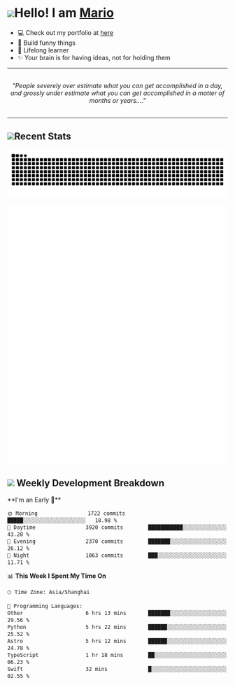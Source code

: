<h1><a href = "#"><img src="https://media.giphy.com/media/VgCDAzcKvsR6OM0uWg/giphy.gif" width="50"></a><span>Hello! I am <a href="https://github.com/mario1in">Mario</a></span></h1>

- 💻 Check out my portfolio at [here](https://shixiong.name)
- 🔨 Build funny things
- 🚀 Lifelong learner
- ✨ Your brain is for having ideas, not for holding them

<hr/>
<br/>
<div align="center">
<i>"People severely over estimate what you can get accomplished in a day, and grossly under estimate what you can get accomplished in a matter of months or years...." </i>
</div>
<br/>
<hr/>

<h2 align="left">
  <a href="#"><img src="https://emojis.slackmojis.com/emojis/images/1643514389/3643/cool-doge.gif?1643514389" height="30"></a>Recent Stats
</h2>

<picture>
  <source
    media="(prefers-color-scheme: dark)"
    srcset="https://raw.githubusercontent.com/mario1in/mario1in/output/github-contribution-grid-snake-dark.svg"
  />
  <source
    media="(prefers-color-scheme: light)"
    srcset="https://raw.githubusercontent.com/mario1in/mario1in/output/github-contribution-grid-snake.svg"
  />
  <img
    alt="github contribution grid snake animation"
    src="https://raw.githubusercontent.com/mario1in/mario1in/output/github-contribution-grid-snake.svg"
  />
</picture>

![overview](https://raw.githubusercontent.com/mario1in/mario1in/stats-output/generated/overview.svg)
![languages](https://raw.githubusercontent.com/mario1in/mario1in/stats-output/generated/languages.svg)

<h2 align="left">
  <a href="#"><img src="https://emojis.slackmojis.com/emojis/images/1643514062/184/nyancat_big.gif?1643514062" height="30"></a> Weekly Development Breakdown
</h2>
<!--START_SECTION:waka-->
**I'm an Early 🐤** 

```text
🌞 Morning                1722 commits        █████░░░░░░░░░░░░░░░░░░░░   18.98 % 
🌆 Daytime                3920 commits        ███████████░░░░░░░░░░░░░░   43.20 % 
🌃 Evening                2370 commits        ███████░░░░░░░░░░░░░░░░░░   26.12 % 
🌙 Night                  1063 commits        ███░░░░░░░░░░░░░░░░░░░░░░   11.71 % 
```


📊 **This Week I Spent My Time On** 

```text
🕑︎ Time Zone: Asia/Shanghai

💬 Programming Languages: 
Other                    6 hrs 13 mins       ███████░░░░░░░░░░░░░░░░░░   29.56 % 
Python                   5 hrs 22 mins       ██████░░░░░░░░░░░░░░░░░░░   25.52 % 
Astro                    5 hrs 12 mins       ██████░░░░░░░░░░░░░░░░░░░   24.78 % 
TypeScript               1 hr 18 mins        ██░░░░░░░░░░░░░░░░░░░░░░░   06.23 % 
Swift                    32 mins             █░░░░░░░░░░░░░░░░░░░░░░░░   02.55 % 
```


<!--END_SECTION:waka-->

